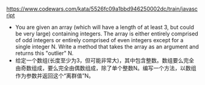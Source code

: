 https://www.codewars.com/kata/5526fc09a1bbd946250002dc/train/javascript
- You are given an array (which will have a length of at least 3, but could be very large) containing integers. The array is either entirely comprised of odd integers or entirely comprised of even integers except for a single integer N. Write a method that takes the array as an argument and returns this "outlier" N.
- 给定一个数组(长度至少为3，但可能非常大)，其中包含整数。数组要么完全由奇数组成，要么完全由偶数组成，除了单个整数N。编写一个方法，以数组作为参数并返回这个“离群值”N。